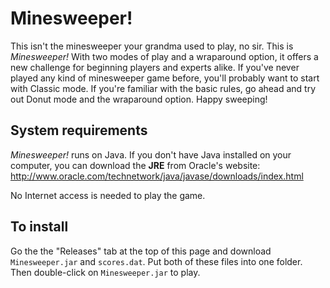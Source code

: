 # Minesweeper!

This isn't the minesweeper your grandma used to play, no sir. This is _Minesweeper!_ With two modes of play and a wraparound option, it offers a new challenge for beginning players and experts alike. If you've never played any kind of minesweeper game before, you'll probably want to start with Classic mode. If you're familiar with the basic rules, go ahead and try out Donut mode and the wraparound option.  Happy sweeping!

## System requirements
_Minesweeper!_ runs on Java.  If you don't have Java installed on your computer, you can download the **JRE** from Oracle's website: http://www.oracle.com/technetwork/java/javase/downloads/index.html

No Internet access is needed to play the game.

## To install
Go the the "Releases" tab at the top of this page and download `Minesweeper.jar` and `scores.dat`.  Put both of these files into one folder.  Then double-click on `Minesweeper.jar` to play.

